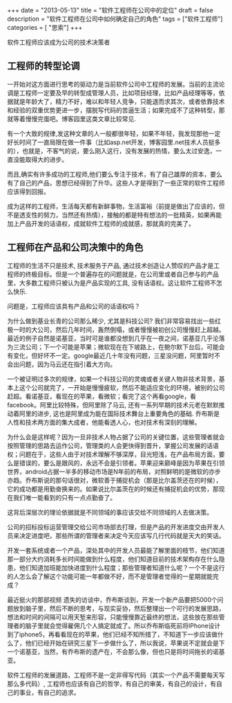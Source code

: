 +++
date = "2013-05-13"
title = "软件工程师在公司中的定位"
draft = false
description = "软件工程师在公司中如何确定自己的角色"
tags        = ["软件工程师"]
categories = [ "思索"]
+++

软件工程师应该成为公司的技术决策者

<!--more-->
 
## 工程师的转型论调

一开始对这方面进行思考的驱动力是当前软件公司中工程师的发展。当前的主流论调是工程师一定要及早的转型成管理人员，比如项目经理，比如产品经理等等，依据就是年龄大了，精力不好，难以和年轻人竞争，只能退而求其次，或者依靠技术和经验的双重优势更进一步，摆脱写代码的苦逼生活；如果完成不了这种转型，那就等着慢慢完蛋吧。博客园里这类文章比较常见.

有一个大致的规律,发这种文章的人一般都很年轻，如果不年轻，我发现那他一定好长时间了一直局限在做一件事（比如asp.net开发，博客园里.net技术人员挺多的），也就是，不客气的说，要么刚入这行，没有发展的热情，要么太过安逸，一直没能取得大的进步。

而且,确实有许多成功的工程师,他们要么专注于技术，有了自己雄厚的资本，要么有了自己的产品，思想已经得到了升华。这些人才是得到了一些正常的软件工程师应该得到回报。

成为这样的工程师，生活每天都有新鲜事物，生活富裕（前提是做出了应该的，但不是透支性的努力，当然还有热情），接触的都是特有想法的一批精英，如果再能加上产品开发的话语权，成就软件工程师的成就感，那就真的完美了。

## 工程师在产品和公司决策中的角色

工程师的生活不只是技术, 技术服务于产品, 通过技术创造让人赞叹的产品才是工程师的终极目标。但是一个普遍存在的问题就是，在公司里或者自己参与的产品里，大多数工程师只被认为是产品实现的工具, 没有话语权。这让软件工程师不怎么快乐.
 
问题是，工程师应该具有产品和公司的话语权吗？
 
为什么做到基业长青的公司那么稀少, 尤其是科技公司? 我们非常容易找出一些红极一时的大公司，然后几年时间，轰然倒塌，或者慢慢被初创公司慢慢赶上超越。最近的例子自然是诺基亚，当时可是谁都没想到几乎在一夜之间，诺基亚几乎沦落为三流公司；下一个可能是苹果；微软现在在下坡路上，在鲍尔默下台后，可能会有变化，但好坏不一定。google最近几十年没有问题，三星没问题，阿里暂时不会出问题，因为马云还在指引着大方向。

一个被证明过多次的规律，如果一个科技公司的灵魂或者关键人物非技术背景，基本上这个公司就完了，一开始是慢慢疲软，然后不能适应变化的环境，被别的公司赶超。看诺基亚，看现在的苹果，看微软；看完了这个再看google，看facebook。阿里比较特殊，但阿里除了马云, 还有一系列早期的技术元老在默默推动着阿里的进步, 这也是阿里成为能在国际技术舞台上重要角色的基础. 乔布斯是人性和技术两方面的集大成者，他能看透人心，也对技术有深刻的理解。

为什么会是这样呢？因为一旦非技术人物占据了公司的关键位置，这些管理者就会按照管理的思路去运作公司，管理类的人会更快得到晋升，掌握公司发展的话语权；问题在于，这些人由于对技术理解不够深厚，目光短浅，在产品布局方面，要么是错误的，要么是跟风的，永远不会是引领者。苹果迎来巅峰是因为苹果在引领世界，android占据一半多的移动市场是N年前的布局，对照鲜明的是微软的亦步亦趋。乔布斯说的那句话很对，微软善于捕捉机会（那是比尔盖茨还在的时候），它的成功都是用勤奋换来的。如果说比尔盖茨在的时候还有捕捉机会的优势，那现在我们唯一能看到的只有一点点勤奋了。

这背后深层次的理论依据就是不同领域的事应该交给不同领域的人去做决策。

公司的招标投标运营管理交给公司市场部去打理，但是产品的开发进度交由开发人员来决定进度吧，那些所谓的管理者来决定今天应该写几行代码就是天大的笑话。

开发一套系统或者一个产品，深处其中的开发人员最能了解里面的枝节，他们知道那一部分大约消耗多长时间能做到什么程度，他们知道目前的技术架构存在什么隐患，他们知道加班能加快进度到什么程度；那些管理者知道什么呢？一个不是这行的人怎么会了解这个功能可能一年都做不好，而不是管理者觉得的一星期就能完成？

最近挺火的那部视频 遗失的访谈中，乔布斯谈到，开发一个新产品要把5000个问题放到脑子里，然后不断的思考，与现实妥协，然后整理出一个可行的发展思路，想法和时间的间隔可以用天堑来形容，只能慢慢靠近最终的想法，这些放在那些管理者的脑子里就会觉得雇佣几个人搞定就成了。所以乔布斯临死前将IPhone设计到了iphone5，再看看现在的苹果，他们已经不知所措了，不知道下一步应该做什么了，他们已经开始在研究三星下一步做什么了，所以我说，苹果说不定就会是下一个诺基亚，当然，有乔布斯的遗产在，不会那么像，但也只是将时间拖长的诺基亚。
 
软件工程师的发展道路，工程师不是一定非得写代码（其实一个产品不需要每天写那么多代码）, 工程师也应该有自己的哲学，有自己的审美，有自己的设计，有自己的事业，有自己的追求。

